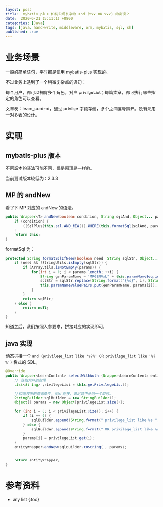 ```yaml
---
layout: post
title:  mybatis plus 如何实现复杂的 and (xxx OR xxx) 的实现？
date:  2020-6-21 15:11:16 +0800
categories: [Java]
tags: [java, hand-write, middleware, orm, mybatis, sql, sh]
published: true
---
```


# 业务场景

一般的简单语句，平时都是使用 mybatis-plus 实现的。

不过业务上遇到了一个稍微复杂点的语句：

每个用户，都可以拥有多个角色，对应 privilgeList；每篇文章，都可执行哪些指定的角色可以查看。

文章表：learn_content，通过 privilge 字段存储，多个之间逗号隔开。没有采用一对多表的设计。


# 实现

## mybatis-plus 版本

不同版本的语法可能不同，但是原理是一样的。

当前测试版本较低为：2.3.3

## MP 的 andNew

看了下 MP 对应的 andNew 的语法。

```java
public Wrapper<T> andNew(boolean condition, String sqlAnd, Object... params) {
    if (condition) {
        ((SqlPlus)this.sql.AND_NEW()).WHERE(this.formatSql(sqlAnd, params));
    }
    return this;
}
```

formatSql 为：

```java
protected String formatSqlIfNeed(boolean need, String sqlStr, Object... params) {
    if (need && !StringUtils.isEmpty(sqlStr)) {
        if (ArrayUtils.isNotEmpty(params)) {
            for(int i = 0; i < params.length; ++i) {
                String genParamName = "MPGENVAL" + this.paramNameSeq.incrementAndGet();
                sqlStr = sqlStr.replace(String.format("{%s}", i), String.format("#{%s.paramNameValuePairs.%s}", this.getParamAlias(), genParamName));
                this.paramNameValuePairs.put(genParamName, params[i]);
            }
        }
        return sqlStr;
    } else {
        return null;
    }
}
```

知道之后，我们按照入参要求，拼接对应的实现即可。

## java 实现

动态拼接一个 `and (privilege_list like '%?%' OR privilege_list like '%?%')` 格式的 SQL。

```java
@Override
public Wrapper<LearnContent> selectWithAuth (Wrapper<LearnContent> entityWrapper) {
    // 获取用户的权限
    List<String> privilegeList = this.getPrivilegeList();

    //构造权限的查询条件，用or连接，满足其中任何一个即可。
    StringBuilder sqlBuilder = new StringBuilder();
    Object[] params = new Object[privilegeList.size()];

    for (int i = 0; i < privilegeList.size(); i++) {
        if (i == 0) {
            sqlBuilder.append(String.format(" privilege_list like %s ", "'%" + privilegeList.get(i) + "%'"));
        } else {
            sqlBuilder.append(String.format(" OR privilege_list like %s ", "'%" + privilegeList.get(i) + "%'"));
        }
        params[i] = privilegeList.get(i);
    }
    entityWrapper.andNew(sqlBuilder.toString(), params);


    return entityWrapper;
}
```

# 参考资料


* any list
{:toc}